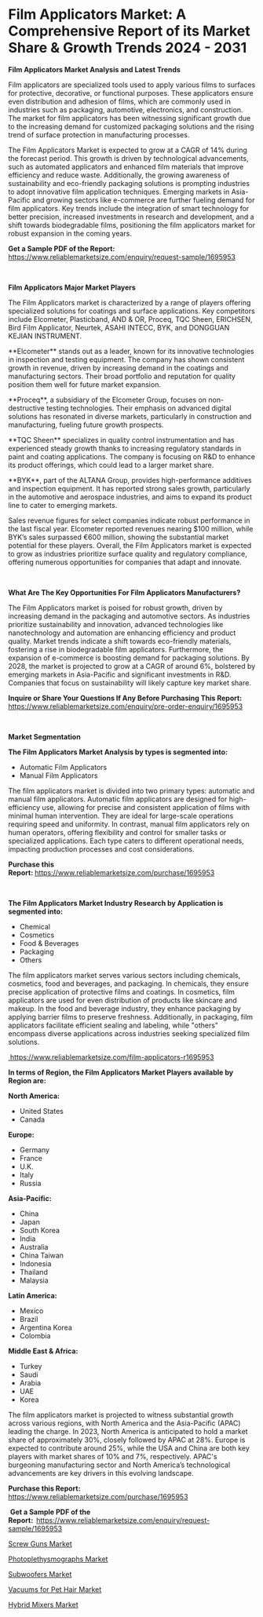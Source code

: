 <p><h1>Film Applicators Market: A Comprehensive Report of its Market Share & Growth Trends 2024 - 2031</h1></p><p><strong>Film Applicators Market Analysis and Latest Trends</strong></p>
<p><p>Film applicators are specialized tools used to apply various films to surfaces for protective, decorative, or functional purposes. These applicators ensure even distribution and adhesion of films, which are commonly used in industries such as packaging, automotive, electronics, and construction. The market for film applicators has been witnessing significant growth due to the increasing demand for customized packaging solutions and the rising trend of surface protection in manufacturing processes.</p><p>The Film Applicators Market is expected to grow at a CAGR of 14% during the forecast period. This growth is driven by technological advancements, such as automated applicators and enhanced film materials that improve efficiency and reduce waste. Additionally, the growing awareness of sustainability and eco-friendly packaging solutions is prompting industries to adopt innovative film application techniques. Emerging markets in Asia-Pacific and growing sectors like e-commerce are further fueling demand for film applicators. Key trends include the integration of smart technology for better precision, increased investments in research and development, and a shift towards biodegradable films, positioning the film applicators market for robust expansion in the coming years.</p></p>
<p><strong>Get a Sample PDF of the Report:&nbsp;</strong> <a href="https://www.reliablemarketsize.com/enquiry/request-sample/1695953?utm_campaign=1261&utm_medium=2&utm_source=Github&utm_content=ia&utm_term=19102024&utm_id=film-applicators">https://www.reliablemarketsize.com/enquiry/request-sample/1695953</a></p>
<p>&nbsp;</p>
<p><strong>Film Applicators Major Market Players</strong></p>
<p><p>The Film Applicators market is characterized by a range of players offering specialized solutions for coatings and surface applications. Key competitors include Elcometer, Plasticband, AND & OR, Proceq, TQC Sheen, ERICHSEN, Bird Film Applicator, Neurtek, ASAHI INTECC, BYK, and DONGGUAN KEJIAN INSTRUMENT.</p><p>**Elcometer** stands out as a leader, known for its innovative technologies in inspection and testing equipment. The company has shown consistent growth in revenue, driven by increasing demand in the coatings and manufacturing sectors. Their broad portfolio and reputation for quality position them well for future market expansion.</p><p>**Proceq**, a subsidiary of the Elcometer Group, focuses on non-destructive testing technologies. Their emphasis on advanced digital solutions has resonated in diverse markets, particularly in construction and manufacturing, fueling future growth prospects.</p><p>**TQC Sheen** specializes in quality control instrumentation and has experienced steady growth thanks to increasing regulatory standards in paint and coating applications. The company is focusing on R&D to enhance its product offerings, which could lead to a larger market share.</p><p>**BYK**, part of the ALTANA Group, provides high-performance additives and inspection equipment. It has reported strong sales growth, particularly in the automotive and aerospace industries, and aims to expand its product line to cater to emerging markets.</p><p>Sales revenue figures for select companies indicate robust performance in the last fiscal year. Elcometer reported revenues nearing $100 million, while BYK’s sales surpassed €600 million, showing the substantial market potential for these players. Overall, the Film Applicators market is expected to grow as industries prioritize surface quality and regulatory compliance, offering numerous opportunities for companies that adapt and innovate.</p></p>
<p>&nbsp;</p>
<p><strong>What Are The Key Opportunities For Film Applicators Manufacturers?</strong></p>
<p><p>The Film Applicators market is poised for robust growth, driven by increasing demand in the packaging and automotive sectors. As industries prioritize sustainability and innovation, advanced technologies like nanotechnology and automation are enhancing efficiency and product quality. Market trends indicate a shift towards eco-friendly materials, fostering a rise in biodegradable film applicators. Furthermore, the expansion of e-commerce is boosting demand for packaging solutions. By 2028, the market is projected to grow at a CAGR of around 6%, bolstered by emerging markets in Asia-Pacific and significant investments in R&D. Companies that focus on sustainability will likely capture key market share.</p></p>
<p><strong>Inquire or Share Your Questions If Any Before Purchasing This Report:</strong> <a href="https://www.reliablemarketsize.com/enquiry/pre-order-enquiry/1695953?utm_campaign=1261&utm_medium=2&utm_source=Github&utm_content=ia&utm_term=19102024&utm_id=film-applicators">https://www.reliablemarketsize.com/enquiry/pre-order-enquiry/1695953</a></p>
<p>&nbsp;</p>
<p><strong>Market Segmentation</strong></p>
<p><strong>The Film Applicators Market Analysis by types is segmented into:</strong></p>
<p><ul><li>Automatic Film Applicators</li><li>Manual Film Applicators</li></ul></p>
<p><p>The film applicators market is divided into two primary types: automatic and manual film applicators. Automatic film applicators are designed for high-efficiency use, allowing for precise and consistent application of films with minimal human intervention. They are ideal for large-scale operations requiring speed and uniformity. In contrast, manual film applicators rely on human operators, offering flexibility and control for smaller tasks or specialized applications. Each type caters to different operational needs, impacting production processes and cost considerations.</p></p>
<p><strong>Purchase this Report:&nbsp;</strong><a href="https://www.reliablemarketsize.com/purchase/1695953?utm_campaign=1261&utm_medium=2&utm_source=Github&utm_content=ia&utm_term=19102024&utm_id=film-applicators">https://www.reliablemarketsize.com/purchase/1695953</a></p>
<p>&nbsp;</p>
<p><strong>The Film Applicators Market Industry Research by Application is segmented into:</strong></p>
<p><ul><li>Chemical</li><li>Cosmetics</li><li>Food & Beverages</li><li>Packaging</li><li>Others</li></ul></p>
<p><p>The film applicators market serves various sectors including chemicals, cosmetics, food and beverages, and packaging. In chemicals, they ensure precise application of protective films and coatings. In cosmetics, film applicators are used for even distribution of products like skincare and makeup. In the food and beverage industry, they enhance packaging by applying barrier films to preserve freshness. Additionally, in packaging, film applicators facilitate efficient sealing and labeling, while "others" encompass diverse applications across industries seeking specialized film solutions.</p></p>
<p><a href="https://www.reliablemarketsize.com/film-applicators-r1695953?utm_campaign=1261&utm_medium=2&utm_source=Github&utm_content=ia&utm_term=19102024&utm_id=film-applicators">&nbsp;https://www.reliablemarketsize.com/film-applicators-r1695953</a></p>
<p><strong>In terms of Region, the Film Applicators Market Players available by Region are:</strong></p>
<p>
    <p> <strong> North America: </strong>
        <ul>
            <li>United States</li>
            <li>Canada</li>
        </ul>
        </p> 
    <p> <strong> Europe: </strong>
        <ul>
            <li>Germany</li>
            <li>France</li>
            <li>U.K.</li>
            <li>Italy</li>
            <li>Russia</li>
        </ul>
        </p> 
    <p> <strong> Asia-Pacific: </strong>
        <ul>
            <li>China</li>
            <li>Japan</li>
            <li>South Korea</li>
            <li>India</li>
            <li>Australia</li>
            <li>China Taiwan</li>
            <li>Indonesia</li>
            <li>Thailand</li>
            <li>Malaysia</li>
        </ul>
        </p> 
    <p> <strong> Latin America: </strong>
        <ul>
            <li>Mexico</li>
            <li>Brazil</li>
            <li>Argentina Korea</li>
            <li>Colombia</li>
        </ul>
        </p> 
    <p> <strong> Middle East & Africa: </strong>
        <ul>
            <li>Turkey</li>
            <li>Saudi</li>
            <li>Arabia</li>
            <li>UAE</li>
            <li>Korea</li>
        </ul>
    </p>
    </p>
<p><p>The film applicators market is projected to witness substantial growth across various regions, with North America and the Asia-Pacific (APAC) leading the charge. In 2023, North America is anticipated to hold a market share of approximately 30%, closely followed by APAC at 28%. Europe is expected to contribute around 25%, while the USA and China are both key players with market shares of 10% and 7%, respectively. APAC's burgeoning manufacturing sector and North America’s technological advancements are key drivers in this evolving landscape.</p></p>
<p><strong>Purchase this Report: </strong><a href="https://www.reliablemarketsize.com/purchase/1695953?utm_campaign=1261&utm_medium=2&utm_source=Github&utm_content=ia&utm_term=19102024&utm_id=film-applicators">https://www.reliablemarketsize.com/purchase/1695953</a></p>
<p>&nbsp;<strong>Get a Sample PDF of the Report:&nbsp;&nbsp;</strong><a href="https://www.reliablemarketsize.com/enquiry/request-sample/1695953?utm_campaign=1261&utm_medium=2&utm_source=Github&utm_content=ia&utm_term=19102024&utm_id=film-applicators">https://www.reliablemarketsize.com/enquiry/request-sample/1695953</a></p>
<p><strong></strong></p>
<p><p><a href="https://issuu.com/reportprime-2/docs/screw-guns-market-size-2030.pptx_8a211a6d0cf5f2?utm_campaign=1261&utm_medium=2&utm_source=Github&utm_content=ia&utm_term=19102024&utm_id=film-applicators">Screw Guns Market</a></p><p><a href="https://github.com/pizolina/Market-Research-Report-List-6/blob/main/photoplethysmographs-market.md?utm_campaign=1261&utm_medium=2&utm_source=Github&utm_content=ia&utm_term=19102024&utm_id=film-applicators">Photoplethysmographs Market</a></p><p><a href="https://issuu.com/reportprime-2/docs/subwoofers-market-size-2030.pptx_0e373c25244ab0?utm_campaign=1261&utm_medium=2&utm_source=Github&utm_content=ia&utm_term=19102024&utm_id=film-applicators">Subwoofers Market</a></p><p><a href="https://www.linkedin.com/pulse/global-vacuums-pet-hair-market-focus-application-end-use-mfhie?utm_campaign=1261&utm_medium=2&utm_source=Github&utm_content=ia&utm_term=19102024&utm_id=film-applicators">Vacuums for Pet Hair Market</a></p><p><a href="https://www.linkedin.com/pulse/hybrid-mixers-market-velocity-131-cagr-trajectory-2024-2031-gocye?utm_campaign=1261&utm_medium=2&utm_source=Github&utm_content=ia&utm_term=19102024&utm_id=film-applicators">Hybrid Mixers Market</a></p></p>